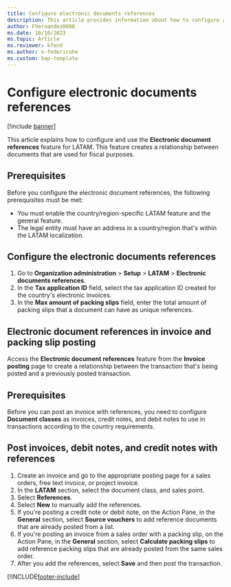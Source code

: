 ```yaml
---
title: Configure electronic documents references
description: This article provides information about how to configure and use the Electronic documents references feature. 
author: Fhernandez0088
ms.date: 10/10/2023
ms.topic: Article
ms.reviewer: kfend
ms.author: v-federicohe
ms.custom: bap-template
---
```


# Configure electronic documents references

[!include [banner](../../includes/banner.md)]

This article explains how to configure and use the **Electronic document references** feature for LATAM. This feature creates a relationship between documents that are used for fiscal purposes.

## Prerequisites
Before you configure the electronic document references, the following prerequisites must be met: 

- You must enable the country/region-specific LATAM feature and the general feature.
- The legal entity must have an address in a country/region that's within the LATAM localization.

## Configure the electronic documents references

1. Go to **Organization administration** > **Setup** > **LATAM** > **Electronic documents references**.
2. In the **Tax application ID** field, select the tax application ID created for the country's electronic invoices.
3. In the **Max amount of packing slips** field, enter the total amount of packing slips that a document can have as unique references.

## Electronic document references in invoice and packing slip posting

Access the **Electronic document references** feature from the **Invoice posting** page to create a relationship between the transaction that's being posted and a previously posted transaction.

## Prerequisites 
Before you can post an invoice with references, you need to configure **Document classes** as invoices, credit notes, and debit notes to use in transactions according to the country requirements.

## Post invoices, debit notes, and credit notes with references

1. Create an invoice and go to the appropriate posting page for a sales orders, free text invoice, or project invoice.
2. In the **LATAM** section, select the document class, and sales point.
3. Select **References**.
4. Select **New** to manually add the references.
5. If you're posting a credit note or debit note, on the Action Pane, in the **General** section, select **Source vouchers** to add reference documents that are already posted from a list.
6. If you're posting an invoice from a sales order with a packing slip, on the Action Pane, in the **General** section, select **Calculate packing slips** to add reference packing slips that are already posted from the same sales order.
7. After you add the references, select **Save** and then post the transaction.





[!INCLUDE[footer-include](../../../includes/footer-banner.md)]

